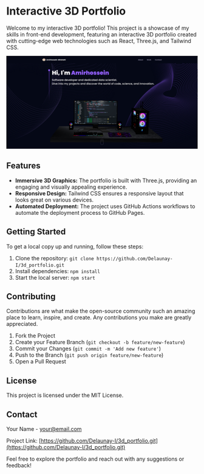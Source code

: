 # Interactive 3D Portfolio

Welcome to my interactive 3D portfolio! This project is a showcase of my skills in front-end development, featuring an interactive 3D portfolio created with cutting-edge web technologies such as React, Three.js, and Tailwind CSS.

![Portfolio Preview](pics/3dportfolio_pic.png)

## Features

- **Immersive 3D Graphics:** The portfolio is built with Three.js, providing an engaging and visually appealing experience.
- **Responsive Design:** Tailwind CSS ensures a responsive layout that looks great on various devices.
- **Automated Deployment:** The project uses GitHub Actions workflows to automate the deployment process to GitHub Pages.

## Getting Started

To get a local copy up and running, follow these steps:

1. Clone the repository: `git clone https://github.com/Delaunay-I/3d_portfolio.git`
2. Install dependencies: `npm install`
3. Start the local server: `npm start`

## Contributing

Contributions are what make the open-source community such an amazing place to learn, inspire, and create. Any contributions you make are greatly appreciated.

1. Fork the Project
2. Create your Feature Branch (`git checkout -b feature/new-feature`)
3. Commit your Changes (`git commit -m 'Add new feature'`)
4. Push to the Branch (`git push origin feature/new-feature`)
5. Open a Pull Request

## License

This project is licensed under the MIT License.

## Contact

Your Name - your@email.com

Project Link: [https://github.com/Delaunay-I/3d_portfolio.git](https://github.com/Delaunay-I/3d_portfolio.git)

Feel free to explore the portfolio and reach out with any suggestions or feedback!